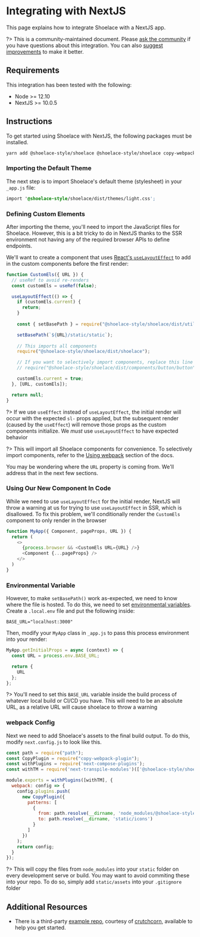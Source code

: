 # Integrating with NextJS

This page explains how to integrate Shoelace with a NextJS app.

?> This is a community-maintained document. Please [ask the community](/resources/community) if you have questions about this integration. You can also [suggest improvements](https://github.com/shoelace-style/shoelace/blob/next/docs/tutorials/integrating-with-nextjs.md) to make it better.

## Requirements

This integration has been tested with the following:

- Node >= 12.10
- NextJS >= 10.0.5

## Instructions

To get started using Shoelace with NextJS, the following packages must be installed.

```bash
yarn add @shoelace-style/shoelace @shoelace-style/shoelace copy-webpack-plugin next-compose-plugins next-transpile-modules
```

### Importing the Default Theme

The next step is to import Shoelace's default theme (stylesheet) in your `_app.js` file:

```css
import '@shoelace-style/shoelace/dist/themes/light.css';
```

### Defining Custom Elements

After importing the theme, you'll need to import the JavaScript files for Shoelace. However, this is a bit tricky to do in NextJS thanks to the SSR environment not having any of the required browser APIs to define endpoints.

We'll want to create a component that uses [React's `useLayoutEffect`](https://reactjs.org/docs/hooks-reference.html#uselayouteffect) to add in the custom components before the first render:

```javascript
function CustomEls({ URL }) {
  // useRef to avoid re-renders
  const customEls = useRef(false);

  useLayoutEffect(() => {
    if (customEls.current) {
      return;
    }
    
    const { setBasePath } = require("@shoelace-style/shoelace/dist/utilities/base-path");

    setBasePath(`${URL}/static/static`);
    
    // This imports all components
    require("@shoelace-style/shoelace/dist/shoelace");

    // If you want to selectively import components, replace this line with your own definitions
    // require("@shoelace-style/shoelace/dist/components/button/button");

    customEls.current = true;
  }, [URL, customEls]);

  return null;
}
```

?> If we use `useEffect` instead of `useLayoutEffect`, the initial render will occur with the expected `sl-` props applied, but the subsequent render (caused by the `useEffect`) will remove those props as the custom components initialize. We _must_ use `useLayoutEffect` to have expected behavior

?> This will import all Shoelace components for convenience. To selectively import components, refer to the [Using webpack](/getting-started/installation?id=using-webpack) section of the docs.

You may be wondering where the `URL` property is coming from. We'll address that in the next few sections.

### Using Our New Component In Code

While we need to use `useLayoutEffect` for the initial render, NextJS will throw a warning at us for trying to use `useLayoutEffect` in SSR, which is disallowed. To fix this problem, we'll conditionally render the `CustomEls` component to only render in the browser

```javascript
function MyApp({ Component, pageProps, URL }) {
  return (
    <>
      {process.browser && <CustomEls URL={URL} />}
      <Component {...pageProps} />
    </>
  )
}
```

### Environmental Variable

However, to make `setBasePath()` work as-expected, we need to know where the file is hosted. To do this, we need to set [environmental variables](https://nextjs.org/docs/basic-features/environment-variables). Create a `.local.env` file and put the following inside:

```
BASE_URL="localhost:3000"
```

Then, modify your `MyApp` class in `_app.js` to pass this process environment into your render:

```javascript
MyApp.getInitialProps = async (context) => {
  const URL = process.env.BASE_URL;

  return {
    URL
  };
};
```

?> You'll need to set this `BASE_URL` variable inside the build process of whatever local build or CI/CD you have. This will need to be an absolute URL, as a relative URL will cause shoelace to throw a warning

### webpack Config

Next we need to add Shoelace's assets to the final build output. To do this, modify `next.config.js` to look like this.

```javascript
const path = require("path");
const CopyPlugin = require("copy-webpack-plugin");
const withPlugins = require('next-compose-plugins');
const withTM = require('next-transpile-modules')(['@shoelace-style/shoelace']);

module.exports = withPlugins([withTM], {
  webpack: config => {
    config.plugins.push(
      new CopyPlugin({
        patterns: [
          {
            from: path.resolve(__dirname, 'node_modules/@shoelace-style/shoelace/dist/assets/icons'),
            to: path.resolve(__dirname, 'static/icons')
          }
        ]
      })
    );
    return config;
  }
});
```

?> This will copy the files from `node_modules` into your `static` folder on every development serve or build. You may want to avoid commiting these into your repo. To do so, simply add `static/assets` into your `.gitignore` folder

## Additional Resources

- There is a third-party [example repo](https://github.com/crutchcorn/nextjs-shoelace-example), courtesy of [crutchcorn](https://github.com/crutchcorn), available to help you get started.

  
